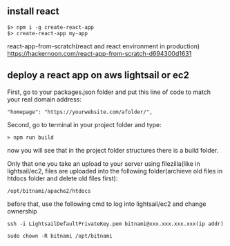 
## install react    
```
$> npm i -g create-react-app
$> create-react-app my-app
```

react-app-from-scratch(react and react environment in production)  
https://hackernoon.com/react-app-from-scratch-d694300d1631


## deploy a react app on aws lightsail or ec2    

First, go to your packages.json folder and put this line of code to match your real domain address:

```
"homepage": "https://yourwebsite.com/afolder/", 
```

Second, go to terminal in your project folder and type:

```
> npm run build
```
now you will see that in the project folder structures there is a build folder.

Only that one you take an upload to your server using filezilla(like in lightsail/ec2, files are uploaded into the following folder(archieve old files in htdocs folder and delete old files first):
```
/opt/bitnami/apache2/htdocs
```

before that, use the following cmd to log into lightsail/ec2 and change ownership
```
ssh -i LightsailDefaultPrivateKey.pem bitnami@xxx.xxx.xxx.xxx(ip addr)

sudo chown -R bitnami /opt/bitnami

```


